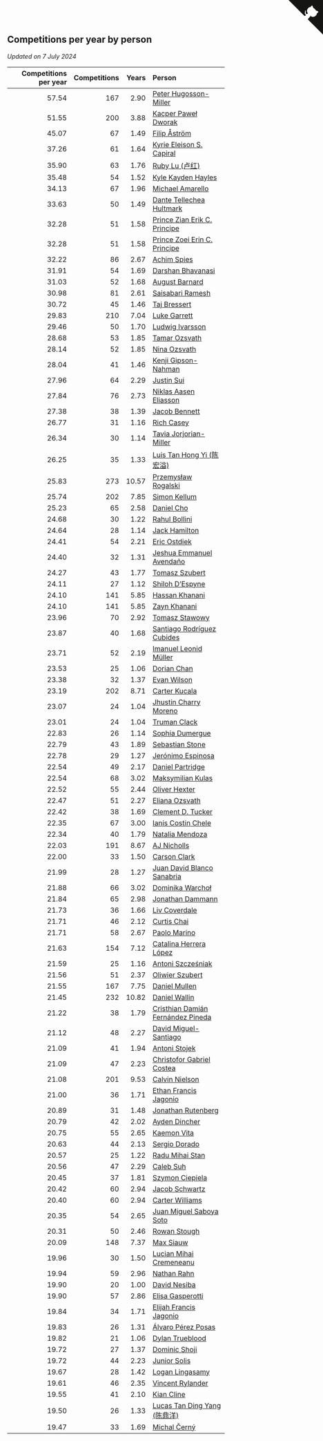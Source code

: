 ## Competitions per year by person

*Updated on  7 July 2024*

| Competitions per year | Competitions | Years | Person |
| ---: | ---: | ---: | :--- |
| 57.54 | 167 | 2.90 | [Peter Hugosson-Miller](https://www.worldcubeassociation.org/persons/2021HUGO01) |
| 51.55 | 200 | 3.88 | [Kacper Paweł Dworak](https://www.worldcubeassociation.org/persons/2020DWOR01) |
| 45.07 | 67 | 1.49 | [Filip Åström](https://www.worldcubeassociation.org/persons/2023ASTR01) |
| 37.26 | 61 | 1.64 | [Kyrie Eleison S. Capiral](https://www.worldcubeassociation.org/persons/2022CAPI02) |
| 35.90 | 63 | 1.76 | [Ruby Lu (卢红)](https://www.worldcubeassociation.org/persons/2022LURU01) |
| 35.48 | 54 | 1.52 | [Kyle Kayden Hayles](https://www.worldcubeassociation.org/persons/2022HAYL02) |
| 34.13 | 67 | 1.96 | [Michael Amarello](https://www.worldcubeassociation.org/persons/2022AMAR09) |
| 33.63 | 50 | 1.49 | [Dante Tellechea Hultmark](https://www.worldcubeassociation.org/persons/2023HULT01) |
| 32.28 | 51 | 1.58 | [Prince Zian Erik C. Principe](https://www.worldcubeassociation.org/persons/2022PRIN08) |
| 32.28 | 51 | 1.58 | [Prince Zoei Erin C. Principe](https://www.worldcubeassociation.org/persons/2022PRIN09) |
| 32.22 | 86 | 2.67 | [Achim Spies](https://www.worldcubeassociation.org/persons/2021SPIE01) |
| 31.91 | 54 | 1.69 | [Darshan Bhavanasi](https://www.worldcubeassociation.org/persons/2022BHAV01) |
| 31.03 | 52 | 1.68 | [August Barnard](https://www.worldcubeassociation.org/persons/2022BARN21) |
| 30.98 | 81 | 2.61 | [Saisabari Ramesh](https://www.worldcubeassociation.org/persons/2021RAME01) |
| 30.72 | 45 | 1.46 | [Taj Bressert](https://www.worldcubeassociation.org/persons/2023BRES01) |
| 29.83 | 210 | 7.04 | [Luke Garrett](https://www.worldcubeassociation.org/persons/2017GARR05) |
| 29.46 | 50 | 1.70 | [Ludwig Ivarsson](https://www.worldcubeassociation.org/persons/2022IVAR01) |
| 28.68 | 53 | 1.85 | [Tamar Ozsvath](https://www.worldcubeassociation.org/persons/2022OZSV04) |
| 28.14 | 52 | 1.85 | [Nina Ozsvath](https://www.worldcubeassociation.org/persons/2022OZSV03) |
| 28.04 | 41 | 1.46 | [Kenji Gipson-Nahman](https://www.worldcubeassociation.org/persons/2023GIPS01) |
| 27.96 | 64 | 2.29 | [Justin Sui](https://www.worldcubeassociation.org/persons/2022SUIJ01) |
| 27.84 | 76 | 2.73 | [Niklas Aasen Eliasson](https://www.worldcubeassociation.org/persons/2021ELIA01) |
| 27.38 | 38 | 1.39 | [Jacob Bennett](https://www.worldcubeassociation.org/persons/2023BENN04) |
| 26.77 | 31 | 1.16 | [Rich Casey](https://www.worldcubeassociation.org/persons/2023CASE06) |
| 26.34 | 30 | 1.14 | [Tavia Jorjorian-Miller](https://www.worldcubeassociation.org/persons/2023JORJ01) |
| 26.25 | 35 | 1.33 | [Luis Tan Hong Yi (陈宏溢)](https://www.worldcubeassociation.org/persons/2023YILU01) |
| 25.83 | 273 | 10.57 | [Przemysław Rogalski](https://www.worldcubeassociation.org/persons/2013ROGA02) |
| 25.74 | 202 | 7.85 | [Simon Kellum](https://www.worldcubeassociation.org/persons/2016KELL12) |
| 25.23 | 65 | 2.58 | [Daniel Cho](https://www.worldcubeassociation.org/persons/2021CHOD01) |
| 24.68 | 30 | 1.22 | [Rahul Bollini](https://www.worldcubeassociation.org/persons/2023BOLL01) |
| 24.64 | 28 | 1.14 | [Jack Hamilton](https://www.worldcubeassociation.org/persons/2023HAMI08) |
| 24.41 | 54 | 2.21 | [Eric Ostdiek](https://www.worldcubeassociation.org/persons/2022OSTD01) |
| 24.40 | 32 | 1.31 | [Jeshua Emmanuel Avendaño](https://www.worldcubeassociation.org/persons/2023AVEN01) |
| 24.27 | 43 | 1.77 | [Tomasz Szubert](https://www.worldcubeassociation.org/persons/2022SZUB02) |
| 24.11 | 27 | 1.12 | [Shiloh D’Espyne](https://www.worldcubeassociation.org/persons/2023DESP01) |
| 24.10 | 141 | 5.85 | [Hassan Khanani](https://www.worldcubeassociation.org/persons/2018KHAN26) |
| 24.10 | 141 | 5.85 | [Zayn Khanani](https://www.worldcubeassociation.org/persons/2018KHAN28) |
| 23.96 | 70 | 2.92 | [Tomasz Stawowy](https://www.worldcubeassociation.org/persons/2021STAW01) |
| 23.87 | 40 | 1.68 | [Santiago Rodríguez Cubides](https://www.worldcubeassociation.org/persons/2022CUBI01) |
| 23.71 | 52 | 2.19 | [Imanuel Leonid Müller](https://www.worldcubeassociation.org/persons/2022MULL02) |
| 23.53 | 25 | 1.06 | [Dorian Chan](https://www.worldcubeassociation.org/persons/2023DORI01) |
| 23.38 | 32 | 1.37 | [Evan Wilson](https://www.worldcubeassociation.org/persons/2023WILS11) |
| 23.19 | 202 | 8.71 | [Carter Kucala](https://www.worldcubeassociation.org/persons/2015KUCA01) |
| 23.07 | 24 | 1.04 | [Jhustin Charry Moreno](https://www.worldcubeassociation.org/persons/2023MORE20) |
| 23.01 | 24 | 1.04 | [Truman Clack](https://www.worldcubeassociation.org/persons/2023CLAC02) |
| 22.83 | 26 | 1.14 | [Sophia Dumergue](https://www.worldcubeassociation.org/persons/2023DUME02) |
| 22.79 | 43 | 1.89 | [Sebastian Stone](https://www.worldcubeassociation.org/persons/2022STON09) |
| 22.78 | 29 | 1.27 | [Jerónimo Espinosa](https://www.worldcubeassociation.org/persons/2023ESPI07) |
| 22.54 | 49 | 2.17 | [Daniel Partridge](https://www.worldcubeassociation.org/persons/2022PART02) |
| 22.54 | 68 | 3.02 | [Maksymilian Kulas](https://www.worldcubeassociation.org/persons/2021KULA02) |
| 22.52 | 55 | 2.44 | [Oliver Hexter](https://www.worldcubeassociation.org/persons/2022HEXT01) |
| 22.47 | 51 | 2.27 | [Eliana Ozsvath](https://www.worldcubeassociation.org/persons/2022OZSV01) |
| 22.42 | 38 | 1.69 | [Clement D. Tucker](https://www.worldcubeassociation.org/persons/2022TUCK09) |
| 22.35 | 67 | 3.00 | [Ianis Costin Chele](https://www.worldcubeassociation.org/persons/2021CHEL01) |
| 22.34 | 40 | 1.79 | [Natalia Mendoza](https://www.worldcubeassociation.org/persons/2022MEND24) |
| 22.03 | 191 | 8.67 | [AJ Nicholls](https://www.worldcubeassociation.org/persons/2015NICH04) |
| 22.00 | 33 | 1.50 | [Carson Clark](https://www.worldcubeassociation.org/persons/2023CLAR02) |
| 21.99 | 28 | 1.27 | [Juan David Blanco Sanabria](https://www.worldcubeassociation.org/persons/2023SANA04) |
| 21.88 | 66 | 3.02 | [Dominika Warchoł](https://www.worldcubeassociation.org/persons/2021WARC01) |
| 21.84 | 65 | 2.98 | [Jonathan Dammann](https://www.worldcubeassociation.org/persons/2021DAMM01) |
| 21.73 | 36 | 1.66 | [Liv Coverdale](https://www.worldcubeassociation.org/persons/2022COVE02) |
| 21.71 | 46 | 2.12 | [Curtis Chai](https://www.worldcubeassociation.org/persons/2022CHAI02) |
| 21.71 | 58 | 2.67 | [Paolo Marino](https://www.worldcubeassociation.org/persons/2021MARI04) |
| 21.63 | 154 | 7.12 | [Catalina Herrera López](https://www.worldcubeassociation.org/persons/2017LOPE31) |
| 21.59 | 25 | 1.16 | [Antoni Szcześniak](https://www.worldcubeassociation.org/persons/2023SZCZ04) |
| 21.56 | 51 | 2.37 | [Oliwier Szubert](https://www.worldcubeassociation.org/persons/2022SZUB01) |
| 21.55 | 167 | 7.75 | [Daniel Mullen](https://www.worldcubeassociation.org/persons/2016MULL04) |
| 21.45 | 232 | 10.82 | [Daniel Wallin](https://www.worldcubeassociation.org/persons/2013WALL03) |
| 21.22 | 38 | 1.79 | [Cristhian Damián Fernández Pineda](https://www.worldcubeassociation.org/persons/2022PINE05) |
| 21.12 | 48 | 2.27 | [David Miguel-Santiago](https://www.worldcubeassociation.org/persons/2022MIGU02) |
| 21.09 | 41 | 1.94 | [Antoni Stojek](https://www.worldcubeassociation.org/persons/2022STOJ03) |
| 21.09 | 47 | 2.23 | [Christofor Gabriel Costea](https://www.worldcubeassociation.org/persons/2022COST03) |
| 21.08 | 201 | 9.53 | [Calvin Nielson](https://www.worldcubeassociation.org/persons/2014NIEL03) |
| 21.00 | 36 | 1.71 | [Ethan Francis Jagonio](https://www.worldcubeassociation.org/persons/2022JAGO03) |
| 20.89 | 31 | 1.48 | [Jonathan Rutenberg](https://www.worldcubeassociation.org/persons/2023RUTE01) |
| 20.79 | 42 | 2.02 | [Ayden Dincher](https://www.worldcubeassociation.org/persons/2022DINC01) |
| 20.75 | 55 | 2.65 | [Kaemon Vita](https://www.worldcubeassociation.org/persons/2021VITA01) |
| 20.63 | 44 | 2.13 | [Sergio Dorado](https://www.worldcubeassociation.org/persons/2022CORR05) |
| 20.57 | 25 | 1.22 | [Radu Mihai Stan](https://www.worldcubeassociation.org/persons/2023STAN09) |
| 20.56 | 47 | 2.29 | [Caleb Suh](https://www.worldcubeassociation.org/persons/2022SUHC01) |
| 20.45 | 37 | 1.81 | [Szymon Ciepiela](https://www.worldcubeassociation.org/persons/2022CIEP01) |
| 20.42 | 60 | 2.94 | [Jacob Schwartz](https://www.worldcubeassociation.org/persons/2021SCHW01) |
| 20.40 | 60 | 2.94 | [Carter Williams](https://www.worldcubeassociation.org/persons/2021WILL06) |
| 20.35 | 54 | 2.65 | [Juan Miguel Saboya Soto](https://www.worldcubeassociation.org/persons/2021SOTO01) |
| 20.31 | 50 | 2.46 | [Rowan Stough](https://www.worldcubeassociation.org/persons/2022STOU01) |
| 20.09 | 148 | 7.37 | [Max Siauw](https://www.worldcubeassociation.org/persons/2017SIAU02) |
| 19.96 | 30 | 1.50 | [Lucian Mihai Cremeneanu](https://www.worldcubeassociation.org/persons/2023CREM01) |
| 19.94 | 59 | 2.96 | [Nathan Rahn](https://www.worldcubeassociation.org/persons/2021RAHN01) |
| 19.90 | 20 | 1.00 | [David Nesiba](https://www.worldcubeassociation.org/persons/2023NESI01) |
| 19.90 | 57 | 2.86 | [Elisa Gasperotti](https://www.worldcubeassociation.org/persons/2021GASP01) |
| 19.84 | 34 | 1.71 | [Elijah Francis Jagonio](https://www.worldcubeassociation.org/persons/2022JAGO02) |
| 19.83 | 26 | 1.31 | [Álvaro Pérez Posas](https://www.worldcubeassociation.org/persons/2023POSA01) |
| 19.82 | 21 | 1.06 | [Dylan Trueblood](https://www.worldcubeassociation.org/persons/2023TRUE02) |
| 19.72 | 27 | 1.37 | [Dominic Shoji](https://www.worldcubeassociation.org/persons/2023SHOJ01) |
| 19.72 | 44 | 2.23 | [Junior Solis](https://www.worldcubeassociation.org/persons/2022SOLI03) |
| 19.67 | 28 | 1.42 | [Logan Lingasamy](https://www.worldcubeassociation.org/persons/2023LING02) |
| 19.61 | 46 | 2.35 | [Vincent Rylander](https://www.worldcubeassociation.org/persons/2022RYLA01) |
| 19.55 | 41 | 2.10 | [Kian Cline](https://www.worldcubeassociation.org/persons/2022CLIN01) |
| 19.50 | 26 | 1.33 | [Lucas Tan Ding Yang (陈鼎洋)](https://www.worldcubeassociation.org/persons/2023YANG10) |
| 19.47 | 33 | 1.69 | [Michal Černý](https://www.worldcubeassociation.org/persons/2022CERN03) |


<a href="https://github.com/jonatanklosko/wca_statistics" class="github-corner" aria-label="View source on Github"><svg width="80" height="80" viewBox="0 0 250 250" style="fill:#151513; color:#fff; position: absolute; top: 0; border: 0; right: 0;" aria-hidden="true"><path d="M0,0 L115,115 L130,115 L142,142 L250,250 L250,0 Z"></path><path d="M128.3,109.0 C113.8,99.7 119.0,89.6 119.0,89.6 C122.0,82.7 120.5,78.6 120.5,78.6 C119.2,72.0 123.4,76.3 123.4,76.3 C127.3,80.9 125.5,87.3 125.5,87.3 C122.9,97.6 130.6,101.9 134.4,103.2" fill="currentColor" style="transform-origin: 130px 106px;" class="octo-arm"></path><path d="M115.0,115.0 C114.9,115.1 118.7,116.5 119.8,115.4 L133.7,101.6 C136.9,99.2 139.9,98.4 142.2,98.6 C133.8,88.0 127.5,74.4 143.8,58.0 C148.5,53.4 154.0,51.2 159.7,51.0 C160.3,49.4 163.2,43.6 171.4,40.1 C171.4,40.1 176.1,42.5 178.8,56.2 C183.1,58.6 187.2,61.8 190.9,65.4 C194.5,69.0 197.7,73.2 200.1,77.6 C213.8,80.2 216.3,84.9 216.3,84.9 C212.7,93.1 206.9,96.0 205.4,96.6 C205.1,102.4 203.0,107.8 198.3,112.5 C181.9,128.9 168.3,122.5 157.7,114.1 C157.9,116.9 156.7,120.9 152.7,124.9 L141.0,136.5 C139.8,137.7 141.6,141.9 141.8,141.8 Z" fill="currentColor" class="octo-body"></path></svg></a><style>.github-corner:hover .octo-arm{animation:octocat-wave 560ms ease-in-out}@keyframes octocat-wave{0%,100%{transform:rotate(0)}20%,60%{transform:rotate(-25deg)}40%,80%{transform:rotate(10deg)}}@media (max-width:500px){.github-corner:hover .octo-arm{animation:none}.github-corner .octo-arm{animation:octocat-wave 560ms ease-in-out}}</style>

